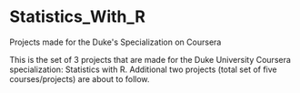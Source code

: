 # Statistics_With_R
Projects made for the Duke's Specialization on Coursera

This is the set of 3 projects that are made for the Duke University Coursera specialization: Statistics with R.
Additional two projects (total set of five courses/projects) are about to follow.
